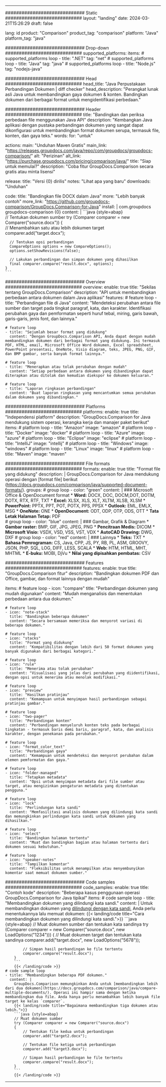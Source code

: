 
---
############################# Static ############################
layout: "landing"
date: 2024-03-21T15:26:29
draft: false

lang: id
product: "Comparison"
product_tag: "comparison"
platform: "Java"
platform_tag: "java"

############################# Drop-down ############################
supported_platforms:
  items:
    # supported_platforms loop
    - title: ".NET"
      tag: "net"
    # supported_platforms loop
    - title: "Java"
      tag: "java"
    # supported_platforms loop
    - title: "Node.js"
      tag: "nodejs-java"

############################# Head ############################
head_title: "Java Perpustakaan Perbandingan Dokumen | diff checker"
head_description: "Perangkat lunak asli Java untuk membandingkan gaya dokumen & konten. Bandingkan dokumen dari berbagai format untuk mengidentifikasi perbedaan."

############################# Header ############################
title: "Bandingkan dan periksa perbedaan file menggunakan Java API"
description: "Kembangkan Java aplikasi dengan pustaka perbandingan dokumen yang sangat dapat dikonfigurasi untuk membandingkan format dokumen serupa, termasuk file, konten, dan gaya teks."
words:
  for: "untuk"

actions:
  main: "Unduhan Maven Gratis"
  main_link: "https://releases.groupdocs.com/java/repo/com/groupdocs/groupdocs-comparison/"
  alt: "Perizinan"
  alt_link: "https://purchase.groupdocs.com/pricing/comparison/java/"
  title: "Siap untuk memulai?"
  description: "Coba fitur GroupDocs.Comparison secara gratis atau minta lisensi"

release:
  title: "Versi {0} dirilis"
  notes: "Lihat apa yang baru"
  downloads: "Unduhan"

code:
  title: "Bandingkan file DOCX dalam Java"
  more: "Lebih banyak contoh"
  more_link: "https://github.com/groupdocs-comparison/GroupDocs.Comparison-for-Java"
  install: |
    <dependency>
      <groupId>com.groupdocs</groupId>
      <artifactId>groupdocs-comparison</artifactId>
      <version>{0}</version>
    </dependency>
  content: |
    ```java {style=abap}  
    // Tentukan dokumen sumber
    try (Comparer comparer = new Comparer("source.docx"))
    {    
      // Menambahkan satu atau lebih dokumen target
      comparer.add("target.docx");

      // Tentukan opsi perbandingan
      CompareOptions options = new CompareOptions();
      options.setShowRevisions(false);

      // Lakukan perbandingan dan simpan dokumen yang dihasilkan
      final comparer.compare("result.docx", options);
    }    
    ```

############################# Overview ############################
overview:
  enable: true
  title: "Sekilas tentang GroupDocs.Comparison"
  description: "API untuk membandingkan perbedaan antara dokumen dalam Java aplikasi"
  features:
    # feature loop
    - title: "Perbandingan file di Java"
      content: "Mendeteksi perubahan antara file sumber dan target pada tingkat paragraf, kata, dan karakter. Identifikasi perubahan gaya dan pemformatan seperti huruf tebal, miring, garis bawah, garis-garis, jenis font, dan lainnya."

    # feature loop
    - title: "Sejumlah besar format yang didukung"
      content: "Dengan GroupDocs.Comparison API, Anda dapat dengan mudah membandingkan dokumen dari berbagai format yang didukung. Ini termasuk PDF, HTML, email, Microsoft Office Word dokumen, Excel spreadsheet, PowerPoint presentasi, OneNote, Visio diagram, teks, JPEG, PNG, GIF, dan BMP gambar, serta banyak format lainnya."

    # feature loop
    - title: "Menerapkan atau tolak perubahan dengan mudah"
      content: "Setiap perbedaan antara dokumen yang dibandingkan dapat diterapkan atau ditolak dan kemudian diekspor ke dokumen keluaran."

    # feature loop
    - title: "Laporan ringkasan perbandingan"
      content: "Buat laporan ringkasan yang mencantumkan semua perubahan dalam dokumen yang dibandingkan."

############################# Platforms ############################
platforms:
  enable: true
  title: "Independensi platform"
  description: "GroupDocs.Comparison for Java mendukung sistem operasi, kerangka kerja dan manajer paket berikut"
  items:
    # platform loop
    - title: "Amazon"
      image: "amazon"
    # platform loop
    - title: "Docker"
      image: "docker"
    # platform loop
    - title: "Azure"
      image: "azure"
    # platform loop
    - title: "Eclipse"
      image: "eclipse"
    # platform loop
    - title: "IntelliJ"
      image: "intellij"
    # platform loop
    - title: "Windows"
      image: "windows"
    # platform loop
    - title: "Linux"
      image: "linux"
    # platform loop
    - title: "Maven"
      image: "maven"

############################# File formats ############################
formats:
  enable: true
  title: "Format file yang didukung"
  description: |
    GroupDocs.Comparison for Java mendukung operasi dengan [format file] berikut (https://docs.groupdocs.com/comparison/java/supported-document-formats/).
  groups:
    # group loop
    - color: "green"
      content: |
        ### Microsoft Office & OpenDocument format
        * **Word:** DOCX, DOC, DOCM,DOT, DOTM, DOTX, RTX, RTF, TXT
        * **Excel:** XLSX, XLS, XLT, XLTM, XLSB, XLSM
        * **PowerPoint:** PPTX, PPT, POT, POTX, PPS, PPSX
        * **Outlook:** EML, EMLX, MSG
        * **OneNote:** ONE
        * **OpenDocument:** ODT, ODP, OTP, ODS, OTT
        * **Tata Letak Halaman Tetap:** PDF        
    # group loop
    - color: "blue"
      content: |
        ### Gambar, Grafik & Diagram
        * **Gambar raster:** BMP, GIF, JPG, JPEG, PNG
        * **Pencitraan Medis:** DICOM
        * **Microsoft Visio:** VSDX, VSD, VSS, VST, VDX
        * **AutoCAD Drawing:** DWG, DXF
      # group loop
    - color: "red"
      content: |
        ### Lainnya
        * **Teks:** TXT
        * **Bahasa Pemrograman:** CS, Java, CPP, JS, PY, RB, PL, ASM, GROOVY, JSON, PHP, SQL, LOG, DIFF, LESS, SCALA
        * **Web:** HTM, HTML, MHT, MHTML
        * **E-buku:** MOBI, DjVu
        * **Nilai yang dipisahkan pembatas:** CSV

############################# Features ############################
features:
  enable: true
  title: "GroupDocs.Comparison fitur"
  description: "Bandingkan dokumen PDF dan Office, gambar, dan format lainnya dengan mudah"

  items:
    # feature loop
    - icon: "compare"
      title: "Perbandingan dokumen yang mudah digunakan"
      content: "Mudah menganalisis dan menentukan perbedaan antara dua dokumen."

    # feature loop
    - icon: "note-stack"
      title: "Bandingkan beberapa dokumen"
      content: "Secara bersamaan memeriksa dan menyorot variasi di beberapa dokumen."

    # feature loop
    - icon: "stacks"
      title: "Format yang didukung"
      content: "Kompatibilitas dengan lebih dari 50 format dokumen yang banyak digunakan dari berbagai kategori."

    # feature loop
    - icon: "rule"
      title: "Menerima atau tolak perubahan"
      content: "Visualisasi yang jelas dari perubahan yang diidentifikasi, dengan opsi untuk menerima atau menolak modifikasi."

    # feature loop
    - icon: "preview"
      title: "Hasilkan pratinjau"
      content: "Kemampuan untuk menyimpan hasil perbandingan sebagai pratinjau gambar."

    # feature loop
    - icon: "two-pager"
      title: "Perbandingan konten"
      content: "Perbandingan menyeluruh konten teks pada berbagai tingkatan - termasuk baris demi baris, paragraf, kata, dan analisis karakter, dengan penekanan pada perubahan."

    # feature loop
    - icon: "format_color_text"
      title: "Perbandingan gaya"
      content: "Kemampuan untuk mendeteksi dan menyorot perubahan dalam elemen pemformatan dan gaya."

    # feature loop
    - icon: "folder-managed"
      title: "Tetapkan metadata"
      content: "Opsi untuk menyimpan metadata dari file sumber atau target, atau mengizinkan pengaturan metadata yang ditentukan pengguna."

    # feature loop
    - icon: "lock"
      title: "Perlindungan kata sandi"
      content: "Memfasilitasi analisis dokumen yang dilindungi kata sandi dan memungkinkan perlindungan kata sandi untuk dokumen yang dihasilkan."

    # feature loop
    - icon: "select"
      title: "Bandingkan halaman tertentu"
      content: "Muat dan bandingkan bagian atau halaman tertentu dari dokumen sesuai kebutuhan."

    # feature loop
    - icon: "speaker-notes"
      title: "Tampilkan komentar"
      content: "Fleksibilitas untuk menampilkan atau menyembunyikan komentar saat memuat dokumen sumber."

############################# Code samples ############################
code_samples:
  enable: true
  title: "Contoh kode"
  description: "Beberapa kasus penggunaan operasi GroupDocs.Comparison for Java tipikal"
  items:
    # code sample loop
    - title: "Membandingkan dokumen yang dilindungi kata sandi."
      content: |
        Untuk membandingkan dokumen yang [dilindungi dengan kata sandi](https://docs.groupdocs.com/comparison/java/load-password-protected-documents/), Anda perlu menentukannya lalu memuat dokumen:
        {{< landing/code title="Cara membandingkan dokumen yang dilindungi kata sandi.">}}
        ```java {style=abap}
        // Muat dokumen sumber dan tentukan kata sandinya
        try (Comparer comparer = new Comparer("source.docx", new LoadOptions("1234")))
        {
            // Muat dokumen target dan tentukan kata sandinya
            comparer.add("target.docx", new LoadOptions("5678"));
        
            // Simpan hasil perbandingan ke file tertentu
            comparer.compare("result.docx");
        }
        ```
        {{< /landing/code >}}
    # code sample loop
    - title: "Membandingkan beberapa PDF dokumen."
      content: |
        GroupDocs.Comparison memungkinkan Anda untuk [membandingkan lebih dari dua dokumen](https://docs.groupdocs.com/comparison/java/compare-multiple-documents/). Operasi ini hampir sama dengan ketika membandingkan dua file. Anda hanya perlu menambahkan lebih banyak file target ke kelas `comparer`.
        {{< landing/code title="Bagaimana membandingkan tiga dokumen atau lebih.">}}
        ```java {style=abap}   
        // Muat dokumen sumber
        try (Comparer comparer = new Comparer("source.docx") 
        {
            // Tentukan file kedua untuk perbandingan
            comparer.add("target2.docx");

            // Tentukan file ketiga untuk perbandingan
            comparer.add("target3.docx");

            // Simpan hasil perbandingan ke file tertentu
            comparer.compare("result.docx");
        }
        ```
        {{< /landing/code >}}

---

